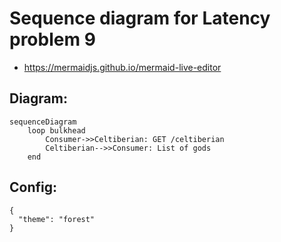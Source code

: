 # Sequence diagram for Latency problem 9

- https://mermaidjs.github.io/mermaid-live-editor

## Diagram:

```
sequenceDiagram
    loop bulkhead
        Consumer->>Celtiberian: GET /celtiberian
        Celtiberian-->>Consumer: List of gods
    end
```

## Config:

```
{
  "theme": "forest"
}
```
